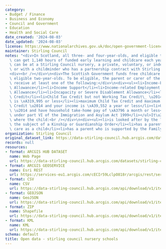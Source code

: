 ```yaml
---
category:
- Budget / Finance
- Business and Economy
- Council and Government
- Education
- Health and Social Care
date_created: '2024-08-03'
date_updated: '2024-08-03'
license: https://www.nationalarchives.gov.uk/doc/open-government-licence/version/3/
maintainer: Stirling Council
notes: "<div>In Scotland, all three- and four-year-olds, and eligible two-year-olds,\
  \ can get 1,140 hours of funded early learning and childcare each year. Funded places\
  \ can be at a Stirling Council nursery, a private, voluntary, or independent nursery,\
  \ or with a childminder who has a partnership contract with Stirling Council.</div>\n\
  <div><br /></div>\n<div>The Scottish Government funds free childcare places for\
  \ eligible two-year-olds. To be eligible, the parent or carer of the child must\
  \ receive at least one of the following:</div>\n<div><ul><li>Income-based Job Seekers\
  \ Allowance</li><li>Income Support</li><li>Income-related Employment and Support\
  \ Allowance</li><li>Incapacity or Severe Disablement Allowance</li><li>State Pension\
  \ Credit</li><li>Child Tax Credit but not Working Tax Credit\_ \u2014 and your income\
  \ is \xA319,995 or less</li><li>maximum Child Tax Credit and maximum Working Tax\
  \ Credit \u2014 and your income is \xA39,552 a year or less</li><li>Universal Credit\
  \ \u2014 and have household take-home pay of \xA3796 a month or less</li><li>support\
  \ under part VI of the Immigration and Asylum Act 1999</li></ul>It\u2019s also available\
  \ where the child:<br /></div>\n<div><ul><li>is looked after by the local council</li><li>is\
  \ the subject of a Kinship or Guardianship Order</li><li>has a parent who was in\
  \ care as a child</li><li>has a parent who is supported by the Family Nurse Partnership</li></ul></div>"
organization: Stirling Council
original_dataset_link: https://data-stirling-council.hub.arcgis.com/datasets/stirling-council::open-data-stirling-council-nursery-schools
records: null
resources:
- format: ARCGIS HUB DATASET
  name: Web Page
  url: https://data-stirling-council.hub.arcgis.com/datasets/stirling-council::open-data-stirling-council-nursery-schools
- format: ARCGIS GEOSERVICE
  name: Esri REST
  url: https://services-eu1.arcgis.com/cECIr59LclpO818r/arcgis/rest/services/open_data_stirling_council_nurseries/FeatureServer/0
- format: CSV
  name: CSV
  url: https://data-stirling-council.hub.arcgis.com/api/download/v1/items/bd0bfb95629a4a098ce73d241595da8f/csv?layers=0
- format: GEOJSON
  name: GeoJSON
  url: https://data-stirling-council.hub.arcgis.com/api/download/v1/items/bd0bfb95629a4a098ce73d241595da8f/geojson?layers=0
- format: ZIP
  name: Shapefile
  url: https://data-stirling-council.hub.arcgis.com/api/download/v1/items/bd0bfb95629a4a098ce73d241595da8f/shapefile?layers=0
- format: KML
  name: KML
  url: https://data-stirling-council.hub.arcgis.com/api/download/v1/items/bd0bfb95629a4a098ce73d241595da8f/kml?layers=0
schema: default
title: Open data - stirling council nursery schools
---
```

